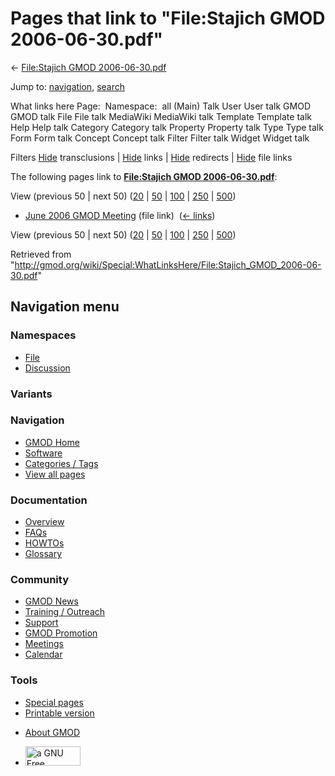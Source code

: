 <div id="mw-page-base" class="noprint">

</div>

<div id="mw-head-base" class="noprint">

</div>

<div id="content" class="mw-body" role="main">

<span id="top"></span>

<div id="mw-js-message" style="display:none;">

</div>



# <span dir="auto">Pages that link to "File:Stajich GMOD 2006-06-30.pdf"</span>

<div id="bodyContent">

<div id="contentSub">

← [File:Stajich GMOD
2006-06-30.pdf](/wiki/File:Stajich_GMOD_2006-06-30.pdf "File:Stajich GMOD 2006-06-30.pdf")

</div>

<div id="jump-to-nav" class="mw-jump">

Jump to: [navigation](#mw-navigation), [search](#p-search)

</div>

<div id="mw-content-text">

What links here Page:  Namespace:  all (Main) Talk User User talk GMOD
GMOD talk File File talk MediaWiki MediaWiki talk Template Template talk
Help Help talk Category Category talk Property Property talk Type Type
talk Form Form talk Concept Concept talk Filter Filter talk Widget
Widget talk

Filters
[Hide](/mediawiki/index.php?title=Special:WhatLinksHere/File:Stajich_GMOD_2006-06-30.pdf&hidetrans=1 "Special:WhatLinksHere/File:Stajich GMOD 2006-06-30.pdf")
transclusions \|
[Hide](/mediawiki/index.php?title=Special:WhatLinksHere/File:Stajich_GMOD_2006-06-30.pdf&hidelinks=1 "Special:WhatLinksHere/File:Stajich GMOD 2006-06-30.pdf")
links \|
[Hide](/mediawiki/index.php?title=Special:WhatLinksHere/File:Stajich_GMOD_2006-06-30.pdf&hideredirs=1 "Special:WhatLinksHere/File:Stajich GMOD 2006-06-30.pdf")
redirects \|
[Hide](/mediawiki/index.php?title=Special:WhatLinksHere/File:Stajich_GMOD_2006-06-30.pdf&hideimages=1 "Special:WhatLinksHere/File:Stajich GMOD 2006-06-30.pdf")
file links

The following pages link to **[File:Stajich GMOD
2006-06-30.pdf](/wiki/File:Stajich_GMOD_2006-06-30.pdf "File:Stajich GMOD 2006-06-30.pdf")**:

View (previous 50 \| next 50)
([20](/mediawiki/index.php?title=Special:WhatLinksHere/File:Stajich_GMOD_2006-06-30.pdf&limit=20 "Special:WhatLinksHere/File:Stajich GMOD 2006-06-30.pdf")
\|
[50](/mediawiki/index.php?title=Special:WhatLinksHere/File:Stajich_GMOD_2006-06-30.pdf&limit=50 "Special:WhatLinksHere/File:Stajich GMOD 2006-06-30.pdf")
\|
[100](/mediawiki/index.php?title=Special:WhatLinksHere/File:Stajich_GMOD_2006-06-30.pdf&limit=100 "Special:WhatLinksHere/File:Stajich GMOD 2006-06-30.pdf")
\|
[250](/mediawiki/index.php?title=Special:WhatLinksHere/File:Stajich_GMOD_2006-06-30.pdf&limit=250 "Special:WhatLinksHere/File:Stajich GMOD 2006-06-30.pdf")
\|
[500](/mediawiki/index.php?title=Special:WhatLinksHere/File:Stajich_GMOD_2006-06-30.pdf&limit=500 "Special:WhatLinksHere/File:Stajich GMOD 2006-06-30.pdf"))

- [June 2006 GMOD
  Meeting](/wiki/June_2006_GMOD_Meeting "June 2006 GMOD Meeting") (file
  link) ‎ <span class="mw-whatlinkshere-tools">([←
  links](/mediawiki/index.php?title=Special:WhatLinksHere&target=June+2006+GMOD+Meeting "Special:WhatLinksHere"))</span>

View (previous 50 \| next 50)
([20](/mediawiki/index.php?title=Special:WhatLinksHere/File:Stajich_GMOD_2006-06-30.pdf&limit=20 "Special:WhatLinksHere/File:Stajich GMOD 2006-06-30.pdf")
\|
[50](/mediawiki/index.php?title=Special:WhatLinksHere/File:Stajich_GMOD_2006-06-30.pdf&limit=50 "Special:WhatLinksHere/File:Stajich GMOD 2006-06-30.pdf")
\|
[100](/mediawiki/index.php?title=Special:WhatLinksHere/File:Stajich_GMOD_2006-06-30.pdf&limit=100 "Special:WhatLinksHere/File:Stajich GMOD 2006-06-30.pdf")
\|
[250](/mediawiki/index.php?title=Special:WhatLinksHere/File:Stajich_GMOD_2006-06-30.pdf&limit=250 "Special:WhatLinksHere/File:Stajich GMOD 2006-06-30.pdf")
\|
[500](/mediawiki/index.php?title=Special:WhatLinksHere/File:Stajich_GMOD_2006-06-30.pdf&limit=500 "Special:WhatLinksHere/File:Stajich GMOD 2006-06-30.pdf"))

</div>

<div class="printfooter">

Retrieved from
"<http://gmod.org/wiki/Special:WhatLinksHere/File:Stajich_GMOD_2006-06-30.pdf>"

</div>

<div id="catlinks" class="catlinks catlinks-allhidden">

</div>

<div class="visualClear">

</div>

</div>

</div>

<div id="mw-navigation">

## Navigation menu

<div id="mw-head">



<div id="left-navigation">

<div id="p-namespaces" class="vectorTabs" role="navigation"
aria-labelledby="p-namespaces-label">

### Namespaces

- <span id="ca-nstab-image"><a href="/wiki/File:Stajich_GMOD_2006-06-30.pdf" accesskey="c"
  title="View the file page [c]">File</a></span>
- <span id="ca-talk"><a
  href="/mediawiki/index.php?title=File_talk:Stajich_GMOD_2006-06-30.pdf&amp;action=edit&amp;redlink=1"
  accesskey="t"
  title="Discussion about the content page [t]">Discussion</a></span>

</div>

<div id="p-variants" class="vectorMenu emptyPortlet" role="navigation"
aria-labelledby="p-variants-label">

### 

### Variants[](#)

<div class="menu">

</div>

</div>

</div>

<div id="right-navigation">





</div>



</div>

</div>

</div>

<div id="mw-panel">

<div id="p-logo" role="banner">

<a href="/wiki/Main_Page"
style="background-image: url(http://gmod.org/images/GMOD-cogs.png);"
title="Visit the main page"></a>

</div>

<div id="p-Navigation" class="portal" role="navigation"
aria-labelledby="p-Navigation-label">

### Navigation

<div class="body">

- <span id="n-GMOD-Home">[GMOD Home](/wiki/Main_Page)</span>
- <span id="n-Software">[Software](/wiki/GMOD_Components)</span>
- <span id="n-Categories-.2F-Tags">[Categories /
  Tags](/wiki/Categories)</span>
- <span id="n-View-all-pages">[View all
  pages](/wiki/Special:AllPages)</span>

</div>

</div>

<div id="p-Documentation" class="portal" role="navigation"
aria-labelledby="p-Documentation-label">

### Documentation

<div class="body">

- <span id="n-Overview">[Overview](/wiki/Overview)</span>
- <span id="n-FAQs">[FAQs](/wiki/Category:FAQ)</span>
- <span id="n-HOWTOs">[HOWTOs](/wiki/Category:HOWTO)</span>
- <span id="n-Glossary">[Glossary](/wiki/Glossary)</span>

</div>

</div>

<div id="p-Community" class="portal" role="navigation"
aria-labelledby="p-Community-label">

### Community

<div class="body">

- <span id="n-GMOD-News">[GMOD News](/wiki/GMOD_News)</span>
- <span id="n-Training-.2F-Outreach">[Training /
  Outreach](/wiki/Training_and_Outreach)</span>
- <span id="n-Support">[Support](/wiki/Support)</span>
- <span id="n-GMOD-Promotion">[GMOD
  Promotion](/wiki/GMOD_Promotion)</span>
- <span id="n-Meetings">[Meetings](/wiki/Meetings)</span>
- <span id="n-Calendar">[Calendar](/wiki/Calendar)</span>

</div>

</div>

<div id="p-tb" class="portal" role="navigation"
aria-labelledby="p-tb-label">

### Tools

<div class="body">

- <span id="t-specialpages"><a href="/wiki/Special:SpecialPages" accesskey="q"
  title="A list of all special pages [q]">Special pages</a></span>
- <span id="t-print"><a
  href="/mediawiki/index.php?title=Special:WhatLinksHere/File:Stajich_GMOD_2006-06-30.pdf&amp;printable=yes"
  rel="alternate" accesskey="p"
  title="Printable version of this page [p]">Printable version</a></span>

</div>

</div>

</div>

</div>

<div id="footer" role="contentinfo">

- <span id="footer-places-about">[About
  GMOD](/wiki/GMOD:About "GMOD:About")</span>

<!-- -->

- <span id="footer-copyrightico">[<img src="http://www.gnu.org/graphics/gfdl-logo-small.png" width="88"
  height="31" alt="a GNU Free Documentation License" />](http://www.gnu.org/licenses/fdl-1.3.html)</span>




</div>
